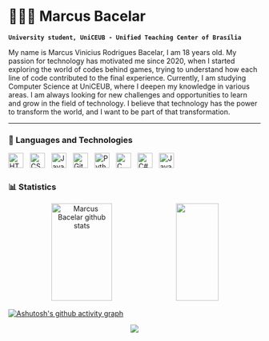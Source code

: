 # 👨🏻‍💻 Marcus Bacelar

**`University student, UniCEUB - Unified Teaching Center of Brasília `**

My name is Marcus Vinicius Rodrigues Bacelar, I am 18 years old. My passion for technology has motivated me since 2020, when I started exploring the world of codes behind games, trying to understand how each line of code contributed to the final experience. Currently, I am studying Computer Science at UniCEUB, where I deepen my knowledge in various areas. I am always looking for new challenges and opportunities to learn and grow in the field of technology. I believe that technology has the power to transform the world, and I want to be part of that transformation.


---

### 🤖 Languages and Technologies

<img 
    align="left" 
    alt="HTML"
    title="HTML" 
    width="30px" 
    style="padding-right: 10px;" 
    src="https://cdn.jsdelivr.net/gh/devicons/devicon@latest/icons/html5/html5-original.svg" 
/>

<img 
    align="left" 
    alt="CSS" 
    title="CSS"
    width="30px" 
    style="padding-right: 10px;" 
    src="https://cdn.jsdelivr.net/gh/devicons/devicon@latest/icons/css3/css3-original.svg" 
/>
<img 
    align="left" 
    alt="JavaScript" 
    title="JavaScript"
    width="30px" 
    style="padding-right: 10px;" 
    src="https://cdn.jsdelivr.net/gh/devicons/devicon@latest/icons/javascript/javascript-original.svg" 
/>
        
<img 
    align="left" 
    alt="Git" 
    title="Git"
    width="30px" 
    style="padding-right: 10px;" 
    src="https://cdn.jsdelivr.net/gh/devicons/devicon@latest/icons/git/git-original.svg" 
/>
<img 
    align="left" 
    alt="Python" 
    title="Python"
    width="30px" 
    style="padding-right: 10px;" 
    src="https://cdn.jsdelivr.net/gh/devicons/devicon@latest/icons/python/python-original.svg" 
/>

<img
    align="left" 
    alt="C" 
    title="C"
    width="30px" 
    style="padding-right: 10px;"
    src="https://img.icons8.com/?size=100&id=40670&format=png&color=000000"/>

<img
    align="left" 
    alt="C#" 
    title="C#"
    width="30px" 
    style="padding-right: 10px;"
    src="https://img.icons8.com/?size=100&id=45490&format=png&color=000000"/>

<img
    align="left" 
    alt="Java" 
    title="Java"
    width="30px" 
    style="padding-right: 10px;"
    src="https://img.icons8.com/?size=100&id=Pd2x9GWu9ovX&format=png&color=000000"/>

<br/>
<br/>

### 📊 Statistics


<div align="center">  
  <img width="49%" height="195px" src="https://github-readme-stats.vercel.app/api?username=MarcusBacelr&show_icons=true&count_private=true&hide_border=true&title_color=3498db&icon_color=3498db&text_color=c9d1d9&bg_color=0d1117" alt="Marcus Bacelar github stats" /> 
  <img width="41%" height="195px" src="https://github-readme-stats.vercel.app/api/top-langs/?username=MarcusBacelr&layout=compact&hide_border=true&title_color=3498db&text_color=3498db&bg_color=0d1117" />
</div>

[![Ashutosh's github activity graph](https://github-readme-activity-graph.vercel.app/graph?username=Marcusbacelar&bg_color=0d1117&color=3498db&line=3498db&point=403d3d&area=true&hide_border=true)](https://github.com/ashutosh00710/github-readme-activity-graph)

<p align="center">
  <img src="https://github-profile-trophy.vercel.app/?username=marcusbacelar&theme=tokyonight&row=2&no-bg=true&column=3&margin-w=15&margin-h=15" />
</p>
